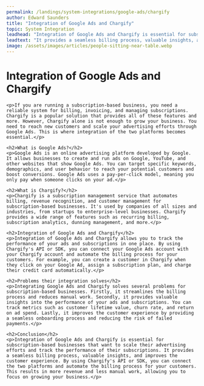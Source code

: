```yaml
---
permalink: /landings/system-integrations/google-ads/chargify
author: Edward Saunders
title: "Integration of Google Ads and Chargify"
topic: System Integration
leadhead: "Integration of Google Ads and Chargify is essential for subscription-based businesses that want to scale their advertising efforts and track the performance of their subscriptions"
leadtext: "It provides a seamless billing process, valuable insights, and improves the customer experience. By using Chargify's API or SDK, you can connect the two platforms and automate the billing process for your customers. This results in more revenue and less manual work, allowing you to focus on growing your business."
image: /assets/images/articles/people-sitting-near-table.webp
---
```

<div class="arttext">    <h1>Integration of Google Ads and Chargify</h1>

    <p>If you are running a subscription-based business, you need a reliable system for billing, invoicing, and managing subscriptions. Chargify is a popular solution that provides all of these features and more. However, Chargify alone is not enough to grow your business. You need to reach new customers and scale your advertising efforts through Google Ads. This is where integration of the two platforms becomes essential.</p>

    <h2>What is Google Ads?</h2>
    <p>Google Ads is an online advertising platform developed by Google. It allows businesses to create and run ads on Google, YouTube, and other websites that show Google Ads. You can target specific keywords, demographics, and user behavior to reach your potential customers and boost conversions. Google Ads uses a pay-per-click model, meaning you only pay when someone clicks on your ad.</p>

    <h2>What is Chargify?</h2>
    <p>Chargify is a subscription management service that automates billing, revenue recognition, and customer management for subscription-based businesses. It's used by companies of all sizes and industries, from startups to enterprise-level businesses. Chargify provides a wide range of features such as recurring billing, subscription analytics, dunning management, and more.</p>

    <h2>Integration of Google Ads and Chargify</h2>
    <p>Integration of Google Ads and Chargify allows you to track the performance of your ads and subscriptions in one place. By using Chargify's API or SDK, you can connect your Google Ads account with your Chargify account and automate the billing process for your customers. For example, you can create a customer in Chargify when they click on your Google Ad, assign a subscription plan, and charge their credit card automatically.</p>

    <h2>Problems their integration solves</h2>
    <p>Integrating Google Ads and Chargify solves several problems for subscription-based businesses. Firstly, it streamlines the billing process and reduces manual work. Secondly, it provides valuable insights into the performance of your ads and subscriptions. You can track metrics such as customer lifetime value, churn rate, and return on ad spend. Lastly, it improves the customer experience by providing a seamless onboarding process and reducing the risk of failed payments.</p>

    <h2>Conclusion</h2>
    <p>Integration of Google Ads and Chargify is essential for subscription-based businesses that want to scale their advertising efforts and track the performance of their subscriptions. It provides a seamless billing process, valuable insights, and improves the customer experience. By using Chargify's API or SDK, you can connect the two platforms and automate the billing process for your customers. This results in more revenue and less manual work, allowing you to focus on growing your business.</p>

</div>